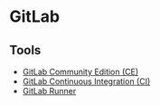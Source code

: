 # GitLab

<!--
https://about.gitlab.com/blog/2021/04/20/everyone-can-get-certified/
https://gitlab-learn.leapest.com/hw/app/courseware/208fa611-4cd5-4115-bb54-4f5458c18d2f/scormcloud/78cf84aa-838a-4422-9919-24e5bb07dc43/9762f9cb-6706-4b9c-851f-da1d42239e88
-->

## Tools

- [GitLab Community Edition (CE)](/gitlab/gitlab-ce.md)
- [GitLab Continuous Integration (CI)](/gitlab/gitlab-ci.md)
- [GitLab Runner](/gitlab/gitlab-runner.md)

<!--
<a href="https://gitlab.com/yo/devparty/-/commits/main">
  <img src="https://gitlab.com/yo/devparty/badges/main/pipeline.svg" alt="CI">
</a>

<a href="https://github.com/bigint/party/actions/workflows/ci.yml">
  <img src="https://github.com/bigint/party/actions/workflows/ci.yml/badge.svg" alt="GitHub Actions">
</a>
-->
